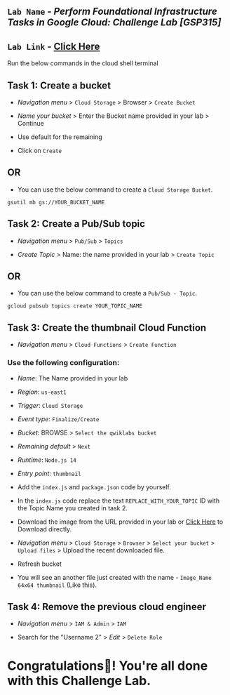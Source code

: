 ## `Lab Name` - *Perform Foundational Infrastructure Tasks in Google Cloud: Challenge Lab [GSP315]*
## `Lab Link` - [Click Here](https://www.cloudskillsboost.google/focuses/10379?parent=catalog)


Run the below commands in the cloud shell terminal


## Task 1: Create a bucket

* *Navigation menu* > `Cloud Storage` > Browser > `Create Bucket`

* *Name your bucket* > Enter the Bucket name provided in your lab > Continue

* Use default for the remaining

* Click on `Create`

## OR

* You can use the below command to create a `Cloud Storage Bucket`.

```
gsutil mb gs://YOUR_BUCKET_NAME
```

## Task 2: Create a Pub/Sub topic


* *Navigation menu* > `Pub/Sub` > `Topics`

* *Create Topic* > Name: the name provided in your lab > `Create Topic`

## OR

* You can use the below command to create a `Pub/Sub - Topic`.

```
gcloud pubsub topics create YOUR_TOPIC_NAME
```

## Task 3: Create the thumbnail Cloud Function

* *Navigation menu* > `Cloud Functions` > `Create Function`


### Use the following configuration:

* *Name*: The Name provided in your lab 

* *Region*: `us-east1`

* *Trigger*: `Cloud Storage`

* *Event type*: `Finalize/Create`

* *Bucket*: BROWSE > `Select the qwiklabs bucket`

* *Remaining default* > `Next`

* *Runtime*: `Node.js 14`

* *Entry point*: `thumbnail`

* Add the `index.js` and `package.json` code by yourself.

* In the `index.js` code replace the text `REPLACE_WITH_YOUR_TOPIC` ID with the Topic Name you created in task 2.

* Download the image from the URL provided in your lab or [Click Here](https://storage.googleapis.com/cloud-training/gsp315/map.jpg) to Download directly.

* *Navigation menu* > `Cloud Storage` > `Browser` > `Select your bucket` > `Upload files` > Upload the recent downloaded file. 

* Refresh bucket

* You will see an another file just created with the name - `Image_Name 64x64 thumbnail` (Like this).

## Task 4: Remove the previous cloud engineer

* *Navigation menu* > `IAM & Admin` > `IAM`

* Search for the "Username 2" > *Edit* > `Delete Role`
 

# Congratulations🎉! You're all done with this Challenge Lab.
